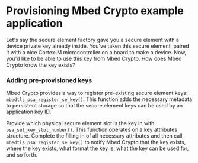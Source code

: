 # Provisioning Mbed Crypto example application

Let's say the secure element factory gave you a secure element with a device
private key already inside. You've taken this secure element, paired it with a
nice Cortex-M microcontroller on a board to make a device. Now, you'd like to
be able to use this key from Mbed Crypto. How does Mbed Crypto know the key
exists?

### Adding pre-provisioned keys

Mbed Crypto provides a way to register pre-existing secure element keys:
`mbedtls_psa_register_se_key()`. This function adds the necessary metadata to
persistent storage so that the secure element keys can be used by an
application key ID.

Provide which physical secure element slot is the key in with
`psa_set_key_slot_number()`. This function operates on a key attributes
structure. Complete the filling in of all necessary attributes and then call
`mbedtls_psa_register_se_key()` to notify Mbed Crypto that the key exists,
where the key exists, what format the key is, what the key can be used for, and
so forth.
